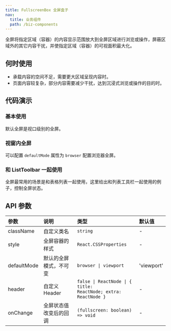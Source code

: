 ```yaml
---
title: FullscreenBox 全屏盒子
nav:
  title: 业务组件
  path: /biz-components
---
```


全屏将指定区域（容器）的内容显示范围放大到全屏区域进行浏览或操作，屏蔽区域外的其它内容干扰，并使指定区域（容器）的可视面积最大化。

## 何时使用

- 承载内容的空间不足，需要更大区域呈现内容时。
- 页面内容较复杂，部分内容需要减少干扰，达到沉浸式浏览或操作的目的时。

## 代码演示

### 基本使用

默认全屏是视口级别的全屏。

<code src="./demo/ViewportFullscreenDemo.tsx"></code>

### 视窗内全屏

可以配置 `defaultMode` 属性为 `browser` 配置浏览器全屏。

<code src="./demo/BrowserFullscreenDemo.tsx"></code>

### 和 ListToolbar 一起使用

全屏最常用的场景是和表格列表一起使用，这里给出和列表工具栏一起使用的例子，控制全屏状态。

<code src="./demo/ListToolbarDemo.tsx"></code>

## API 参数

| 参数 | 说明 | 类型 | 默认值 |
| :-- | :-- | :-- | :-- |
| className | 自定义类名 | `string` | - |
| style | 全屏容器的样式 | `React.CSSProperties` | - |
| defaultMode | 默认的全屏模式，不可变 | <code>browser &#124; viewport</code> | 'viewport' |
| header | 自定义 Header | <code>false &#124; ReactNode &#124; { title: ReactNode; extra: ReactNode }</code> | - |
| onChange | 全屏状态值改变后的回调 | `(fullscreen: boolean) => void` | ​- |
